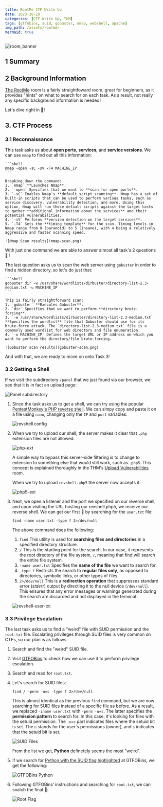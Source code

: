 ```yaml
---
title: RootMe CTF Write Up
date: 2023-10-20
categories: [CTF Write Up, THM]
tags: [gtfobins, suid, gobuster, nmap, webshell, apache]
img_path: /assets/rootme/
mermaid: true
---
```


![room_banner](room-banner.png)

## 1 Summary



## 2 Background Information

[The RootMe](https://tryhackme.com/room/rrootme) room is a fairly straightfoward room, great for beginners, as it provides "hints" on what to search for on each task. As a result, not really any specific background information is needed!

Let's dive right in 🏃!

## 3. CTF Process

### 3.1 Reconnaissance

This task asks us about **open ports**, **services**, and **service versions**. We can use `nmap` to find out all this information:

    ```shell
    nmap -open -sC -sV -T4 MACHINE_IP
    ```
    
    Breaking down the command:
    1. `nmap` **Launches Nmap**.
    2. `-open` Specifies that we want to **scan for open ports**.
    3. `-sC` Enables Nmap's **default script scanning**. Nmap has a set of built-in scripts that can be used to perform various tasks, such as service discovery, vulnerability detection, and more. Using this option, Nmap will run these default scripts against the target hosts to gather **additional information about the services** and their potential vulnerabilities.
    4. `-sV` Performs **version detection on the target services**.
    5. `-T4` Sets the **timing template** for the scan. Timing levels in Nmap range from 0 (paranoid) to 5 (insane), with 4 being a relatively aggressive and faster scanning speed.

    ![Nmap Scan results](nmap-scan.png)

With just one command we are able to answer almost all task's 2 questions 🍻 !

The last question asks us to scan the web server using `gobuster` in order to find a hidden directory, so let's do just that:

    ```shell
    gobuster dir -w /usr/share/wordlists/dirbuster/directory-list-2.3-medium.txt -u MACHINE_IP
    ```
    
    This is fairly straightforward scan:
    1. `gobuster` **Executes Gobuster**.
    2. `dir` Specifies that we want to perform **directory brute-forcing**.
    3. `-w /usr/share/wordlists/dirbuster/directory-list-2.3-medium.txt` **Specifies the wordlist** file that Gobuster should use for its brute-force attack. The `directory-list-2.3-medium.txt` file is a commonly used wordlist for web directory and file enumeration.
    4. `-u MACHINE_IP` Defines the target URL or IP address on which you want to perform the directory/file brute-forcing.

    ![Gobuster scan results](gobuster-scan.png)

And with that, we are ready to move on onto Task 3!

### 3.2 Getting a Shell

If we visit the subdirectory `/panel` that we just found via our browser, we see that it is in fact an upload page:

![Panel subdirectory](panel-dir.png)

1. Since the task asks us to get a shell, we can try using the popular [PentestMonkey's PHP reverse shell](https://raw.githubusercontent.com/pentestmonkey/php-reverse-shell/master/php-reverse-shell.php). We can simpy copy and paste it on a file using `nano`, changing only the `IP` and `port` variables:

    ![revshell config](revshell.jpg)

2. When we try to upload our shell, the server makes it clear that `.php` extension files are not allowed:

    ![php-ext](php-ext.png)

    A simple way to bypass this server-side filtering is to change to extension to something else that would still work, such as `.php5`. This concept is explained thoroughly in the THM's [Upload Vulnerabilities](https://tryhackme.com/room/uploadvulns) room.

    When we try to upload `revshell.php5` the server now accepts it:

    ![php5-ext](php5-ext.png)

3. Next, we open a listener and the port we specified on our reverse shell, and upon visiting the URL hosting our revshell.php5, we receive our reverse shell. We can get our first 🚩 by searching for the `user.txt` file:

    ```shell
    find -name user.txt -type f 2>/dev/null
    ```

    The above command does the following:
    1.  `find` This utility is used for **searching files and directories** in a specified directory structure.
    2. `/` This is the starting point for the search. In our case, it represents the root directory of the file system, `/`, meaning that find will search the entire file system.
    3. `-name user.txt` Specifies the **name of the file** we want to search for.
    4. `-type f` Restricts the search to **regular files only**, as opposed to directories, symbolic links, or other types of files.
    5. `2>/dev/null` This is a **redirection operation** that suppresses standard error (*stderr*) output by directing it to the null device (`/dev/null`). This ensures that any error messages or warnings generated during the search are discarded and not displayed in the terminal.

    ![revshell-user-txt](user-txt.jpg)

### 3.3 Privilege Escalation

The last task asks us to find a "weird" file with SUID permission and the `root.txt` file. Escalating privileges through SUID files is very common on CTFs, so our plan is as follows:
1. Search and find the "weird" SUID file.
2. Visit [GTFOBins](https://gtfobins.github.io/) to check how we can use it to perform privilege escalation.
3. Search and read for `root.txt`.

1. Let's search for SUID files:

    ```shell
    find / -perm -u=s -type f 2>/dev/null
    ```

    This is almost identical as the previous `find` command, but we are now searching for SUID files instead of a specific file as before. As a result, we replaced `-iname user.txt` with `-perm -u=s`. The latter specifies the **permission pattern** to search for. In this case, it's looking for files with the setuid permission. The `-u=s` part indicates files where the setuid bit is set. The `u` stands for the user's permissions (owner), and `s` indicates that the setuid bit is set.

    ![SUID Files](python-suid.png)

    From the list we get, **Python** definetely seems the most "weird".

2. If we search for [Python with the SUID flag highlighted](https://gtfobins.github.io/gtfobins/python/#suid) at GTFOBins, we get the following:

    ![GTFOBins Python](gtfobins-python-suid.png)

3. Following GTFOBins' instructions and searching for `root.txt`, we can snatch the final 🚩:

    ![Root Flag](root-txt.jpg)